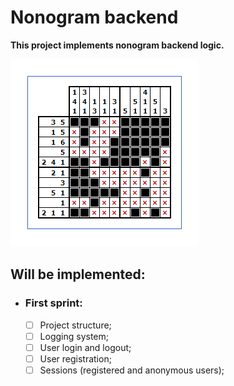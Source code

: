 # Nonogram backend

**This project implements nonogram backend logic.**

![img.png](Documentation/img.png)

## Will be implemented:

- ### First sprint:
  - [ ] Project structure;
  - [ ] Logging system;
  - [ ] User login and logout;
  - [ ] User registration;
  - [ ] Sessions (registered and anonymous users);

